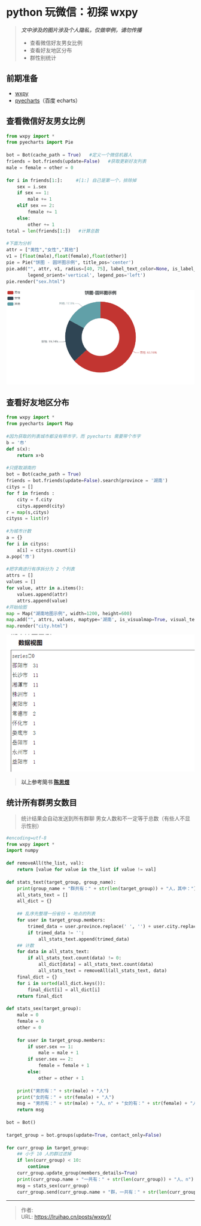 # python 玩微信：初探 wxpy


> **_文中涉及的图片涉及个人隐私，仅做举例，请勿传播_**
>
> - 查看微信好友男女比例
> - 查看好友地区分布
> - 群性别统计

<!--more-->

## 前期准备

- [wxpy](https://github.com/youfou/wxpy)
- [pyecharts](https://github.com/pyecharts/pyecharts)（百度 echarts）

## 查看微信好友男女比例

```py 生成结果在源文件同目录在的 sex.html
from wxpy import *
from pyecharts import Pie

bot = Bot(cache_path = True)   #定义一个微信机器人
friends = bot.friends(update=False)   #获取更新好友列表
male = female = other = 0

for i in friends[1:]:     #[1:] 自己是第一个，排除掉
    sex = i.sex
    if sex == 1:
        male += 1
    elif sex == 2:
        female += 1
    else:
        other += 1
total = len(friends[1:])   #计算总数

#下面为分析
attr = ["男性","女性","其他"]
v1 = [float(male),float(female),float(other)]
pie = Pie("饼图 - 圆环图示例", title_pos='center')
pie.add("", attr, v1, radius=[40, 75], label_text_color=None, is_label_show=True,
        legend_orient='vertical', legend_pos='left')
pie.render("sex.html")
```

![微信好友男女比例](images/1.png)

## 查看好友地区分布

```py 生成结果在源文件同目录在的 city.html
from wxpy import *
from pyecharts import Map

#因为获取的列表城市都没有带市字，而 pyecharts 需要带个市字
b = '市'
def s(x):
    return x+b

#只提取湖南的
bot = Bot(cache_path = True)
friends = bot.friends(update=False).search(province = '湖南')
citys = []
for f in friends :
    city = f.city
    citys.append(city)
r = map(s,citys)
cityss = list(r)

#为城市计数
a = {}
for i in cityss:
    a[i] = cityss.count(i)
a.pop('市')

#把字典进行有序拆分为 2 个列表
attrs = []
values = []
for value, attr in a.items():
    values.append(attr)
    attrs.append(value)
#开始绘图
map = Map("湖南地图示例", width=1200, height=600)
map.add("", attrs, values, maptype='湖南', is_visualmap=True, visual_text_color='#000')
map.render("city.html")
```

![微信地区分布](images/2.png)

> **以上参考简书 [陈思煜](https://www.jianshu.com/p/c0baf3c6db15)**

## 统计所有群男女数目

> 统计结果会自动发送到所有群聊
> 男女人数和不一定等于总数（有些人不显示性别）

```py @Sunbelife
#encoding=utf-8
from wxpy import *
import numpy

def removeAll(the_list, val):
    return [value for value in the_list if value != val]

def stats_text(target_group, group_name):
    print(group_name + "群共有：" + str(len(target_group)) + "人，其中：")
    all_stats_text = []
    all_dict = {}

    ## 乱序先整理一份省份 + 地点的列表
    for user in target_group.members:
        trimed_data = user.province.replace(' ', '') + user.city.replace(' ', '')
        if trimed_data != '':
            all_stats_text.append(trimed_data)
    ## 计数
    for data in all_stats_text:
        if all_stats_text.count(data) != 0:
            all_dict[data] = all_stats_text.count(data)
            all_stats_text = removeAll(all_stats_text, data)
    final_dict = {}
    for i in sorted(all_dict.keys()):
        final_dict[i] = all_dict[i]
    return final_dict

def stats_sex(target_group):
    male = 0
    female = 0
    other = 0

    for user in target_group.members:
        if user.sex == 1:
            male = male + 1
        if user.sex == 2:
            female = female + 1
        else:
            other = other + 1

    print("男的有：" + str(male) + "人")
    print("女的有：" + str(female) + "人")
    msg = "男的有：" + str(male) + "人、n" + "女的有：" + str(female) + "人、n"
    return msg

bot = Bot()

target_group = bot.groups(update=True, contact_only=False)

for curr_group in target_group:
    ## 小于 10 人的群过滤掉
    if len(curr_group) < 10:
        continue
    curr_group.update_group(members_details=True)
    print(curr_group.name + "一共有：" + str(len(curr_group)) + "人、n")
    msg = stats_sex(curr_group)
    curr_group.send(curr_group.name + "群，一共有：" + str(len(curr_group)) + "人、n" + msg)
```


---

> 作者:   
> URL: https://lruihao.cn/posts/wxpy1/  

